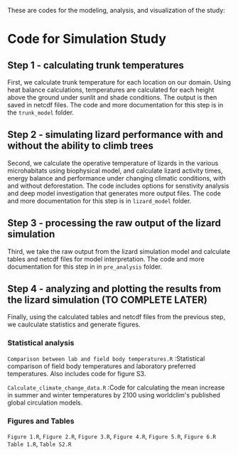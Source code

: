 These are codes for the modeling, analysis, and visualization of the study: 

# Code for Simulation Study

## Step 1 - calculating trunk temperatures
First, we calculate trunk temperature for each location on our domain. Using heat balance calculations, temperatures are calculated for each height above the ground under sunlit and shade conditions. The output is then saved in netcdf files. The code and more documentation for this step is in the `trunk_model` folder.

## Step 2 - simulating lizard performance with and without the ability to climb trees
Second, we calculate the operative temperature of lizards in the various microhabitats using biophysical model, and calculate lizard activity times, energy balance and performance under changing climatic conditions, with and without deforestation. The code includes options for senstivity analysis and deep model investigation that generates more output files. The code and more documentation for this step is in `lizard_model` folder.

## Step 3 - processing the raw output of the lizard simulation 
Third, we take the raw output from the lizard simulation model and calculate tables and netcdf files for model interpretation. The code and more documentation for this step in in `pre_analysis` folder.

## Step 4 - analyzing and plotting the results from the lizard simulation (TO COMPLETE LATER)
Finally, using the calculated tables and netcdf files from the previous step, we caulculate statistics and generate figures. 
### Statistical analysis
`Comparison between lab and field body temperatures.R` :Statistical comparison of field body temperatures and laboratory preferred temperatures. Also includes code for figure S3.

`Calculate_climate_change_data.R` :Code for calculating the mean increase in summer and winter temperatures by 2100 using worldclim's published global circulation models.

### Figures and Tables
`Figure 1.R`, `Figure 2.R`, `Figure 3.R`, `Figure 4.R`, `Figure 5.R`, `Figure 6.R`
`Table 1.R`, `Table S2.R`

